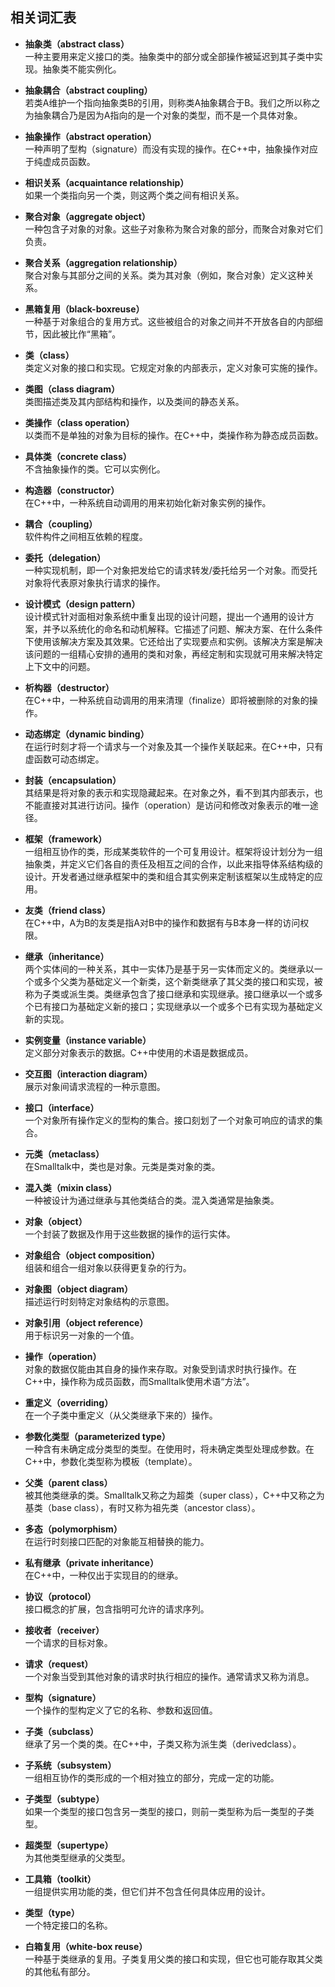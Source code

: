 ## 相关词汇表

-	**抽象类（abstract class）**    
一种主要用来定义接口的类。抽象类中的部分或全部操作被延迟到其子类中实现。抽象类不能实例化。

-	**抽象耦合（abstract coupling）**    
若类A维护一个指向抽象类B的引用，则称类A抽象耦合于B。我们之所以称之为抽象耦合乃是因为A指向的是一个对象的类型，而不是一个具体对象。

-	**抽象操作（abstract operation）**    
一种声明了型构（signature）而没有实现的操作。在C++中，抽象操作对应于纯虚成员函数。

-	**相识关系（acquaintance relationship）**    
如果一个类指向另一个类，则这两个类之间有相识关系。

-	**聚合对象（aggregate object）**    
一种包含子对象的对象。这些子对象称为聚合对象的部分，而聚合对象对它们负责。

-	**聚合关系（aggregation relationship）**    
聚合对象与其部分之间的关系。类为其对象（例如，聚合对象）定义这种关系。

-	**黑箱复用（black-boxreuse）**    
一种基于对象组合的复用方式。这些被组合的对象之间并不开放各自的内部细节，因此被比作“黑箱”。

-	**类（class）**    
类定义对象的接口和实现。它规定对象的内部表示，定义对象可实施的操作。

-	**类图（class diagram）**    
类图描述类及其内部结构和操作，以及类间的静态关系。

-	**类操作（class operation）**    
以类而不是单独的对象为目标的操作。在C++中，类操作称为静态成员函数。

-	**具体类（concrete class）**    
不含抽象操作的类。它可以实例化。

-	**构造器（constructor）**    
在C++中，一种系统自动调用的用来初始化新对象实例的操作。

-	**耦合（coupling）**    
软件构件之间相互依赖的程度。

-	**委托（delegation）**    
一种实现机制，即一个对象把发给它的请求转发/委托给另一个对象。而受托对象将代表原对象执行请求的操作。

-	**设计模式（design pattern）**    
设计模式针对面相对象系统中重复出现的设计问题，提出一个通用的设计方案，并予以系统化的命名和动机解释。它描述了问题、解决方案、在什么条件下使用该解决方案及其效果。它还给出了实现要点和实例。该解决方案是解决该问题的一组精心安排的通用的类和对象，再经定制和实现就可用来解决特定上下文中的问题。

-	**析构器（destructor）**    
在C++中，一种系统自动调用的用来清理（finalize）即将被删除的对象的操作。

-	**动态绑定（dynamic binding）**    
在运行时刻才将一个请求与一个对象及其一个操作关联起来。在C++中，只有虚函数可动态绑定。

-	**封装（encapsulation）**    
其结果是将对象的表示和实现隐藏起来。在对象之外，看不到其内部表示，也不能直接对其进行访问。操作（operation）是访问和修改对象表示的唯一途径。

-	**框架（framework）**    
一组相互协作的类，形成某类软件的一个可复用设计。框架将设计划分为一组抽象类，并定义它们各自的责任及相互之间的合作，以此来指导体系结构级的设计。开发者通过继承框架中的类和组合其实例来定制该框架以生成特定的应用。

-	**友类（friend class）**    
在C++中，A为B的友类是指A对B中的操作和数据有与B本身一样的访问权限。

-	**继承（inheritance）**    
两个实体间的一种关系，其中一实体乃是基于另一实体而定义的。类继承以一个或多个父类为基础定义一个新类，这个新类继承了其父类的接口和实现，被称为子类或派生类。类继承包含了接口继承和实现继承。接口继承以一个或多个已有接口为基础定义新的接口；实现继承以一个或多个已有实现为基础定义新的实现。

-	**实例变量（instance variable）**    
定义部分对象表示的数据。C++中使用的术语是数据成员。

-	**交互图（interaction diagram）**    
展示对象间请求流程的一种示意图。

-	**接口（interface）**    
一个对象所有操作定义的型构的集合。接口刻划了一个对象可响应的请求的集合。

-	**元类（metaclass）**    
在Smalltalk中，类也是对象。元类是类对象的类。

-	**混入类（mixin class）**    
一种被设计为通过继承与其他类结合的类。混入类通常是抽象类。

-	**对象（object）**    
一个封装了数据及作用于这些数据的操作的运行实体。

-	**对象组合（object composition）**    
组装和组合一组对象以获得更复杂的行为。

-	**对象图（object diagram）**    
描述运行时刻特定对象结构的示意图。

-	**对象引用（object reference）**    
用于标识另一对象的一个值。

-	**操作（operation）**    
对象的数据仅能由其自身的操作来存取。对象受到请求时执行操作。在C++中，操作称为成员函数，而Smalltalk使用术语“方法”。

-	**重定义（overriding）**    
在一个子类中重定义（从父类继承下来的）操作。

-	**参数化类型（parameterized type）**    
一种含有未确定成分类型的类型。在使用时，将未确定类型处理成参数。在C++中，参数化类型称为模板（template）。

-	**父类（parent class）**    
被其他类继承的类。Smalltalk又称之为超类（super class），C++中又称之为基类（base class），有时又称为祖先类（ancestor class）。

-	**多态（polymorphism）**    
在运行时刻接口匹配的对象能互相替换的能力。

-	**私有继承（private inheritance）**    
在C++中，一种仅出于实现目的的继承。

-	**协议（protocol）**    
接口概念的扩展，包含指明可允许的请求序列。

-	**接收者（receiver）**    
一个请求的目标对象。

-	**请求（request）**    
一个对象当受到其他对象的请求时执行相应的操作。通常请求又称为消息。

-	**型构（signature）**    
一个操作的型构定义了它的名称、参数和返回值。

-	**子类（subclass）**    
继承了另一个类的类。在C++中，子类又称为派生类（derivedclass）。

-	**子系统（subsystem）**    
一组相互协作的类形成的一个相对独立的部分，完成一定的功能。

-	**子类型（subtype）**    
如果一个类型的接口包含另一类型的接口，则前一类型称为后一类型的子类型。

-	**超类型（supertype）**    
为其他类型继承的父类型。

-	**工具箱（toolkit）**    
一组提供实用功能的类，但它们并不包含任何具体应用的设计。

-	**类型（type）**    
一个特定接口的名称。

-	**白箱复用（white-box reuse）**    
一种基于类继承的复用。子类复用父类的接口和实现，但它也可能存取其父类的其他私有部分。